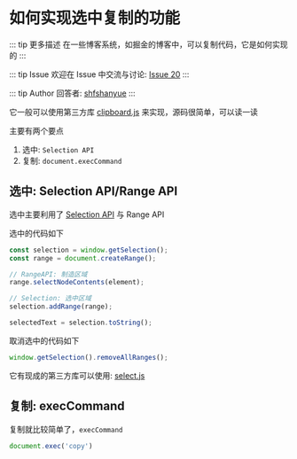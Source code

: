 # 如何实现选中复制的功能

::: tip 更多描述 
 在一些博客系统，如掘金的博客中，可以复制代码，它是如何实现的 
::: 

::: tip Issue 
 欢迎在 Issue 中交流与讨论: [Issue 20](https://github.com/shfshanyue/Daily-Question/issues/20) 
:::

::: tip Author 
回答者: [shfshanyue](https://github.com/shfshanyue) 
:::

它一般可以使用第三方库 [clipboard.js](https://github.com/zenorocha/clipboard.js) 来实现，源码很简单，可以读一读

主要有两个要点

1. 选中: `Selection API`
1. 复制: `document.execCommand`

## 选中: Selection API/Range API

选中主要利用了 [Selection API](https://developer.mozilla.org/en-US/docs/Web/API/Selection) 与 Range API

选中的代码如下

``` js
const selection = window.getSelection();
const range = document.createRange();

// RangeAPI: 制造区域
range.selectNodeContents(element);

// Selection: 选中区域
selection.addRange(range);

selectedText = selection.toString();
```

取消选中的代码如下

``` js
window.getSelection().removeAllRanges();
```

它有现成的第三方库可以使用: [select.js](https://github.com/zenorocha/select)

## 复制: execCommand

复制就比较简单了，`execCommand`

``` js
document.exec('copy')
```